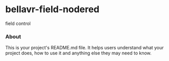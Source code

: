 bellavr-field-nodered
=====================

field control

### About

This is your project's README.md file. It helps users understand what your
project does, how to use it and anything else they may need to know.